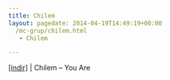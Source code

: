 ```yaml
---
title: Chilem
layout: pagedate: 2014-04-19T14:49:19+00:00
  /mc-grup/chilem.html
   - Chilem

---
```

<a href="https://cloud.mail.ru/public/aed1b4c7d041/Chillem%20-%20You%20Are" target="_blank">[indir]</a> | Chilem &#8211; You Are